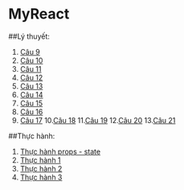 # MyReact
##Lý thuyết:
1. [Câu 9](https://codepen.io/truejustice3105/pen/BaVzRRX)
2. [Câu 10](https://codepen.io/truejustice3105/pen/WNypNbq)
3. [Câu 11](https://codepen.io/truejustice3105/pen/wvXJNoP)
4. [Câu 12](https://codepen.io/truejustice3105/pen/OJEpdwQ)
5. [Câu 13](https://codepen.io/truejustice3105/pen/poKeYRo)
6. [Câu 14](https://codepen.io/truejustice3105/pen/ZERKeQK)
7. [Câu 15](https://codepen.io/truejustice3105/pen/oNyWZdV)
8. [Câu 16](https://codepen.io/truejustice3105/pen/BaVmvmV)
9. [Câu 17](https://codepen.io/truejustice3105/pen/JjZOwzW)
10.[Câu 18](https://codepen.io/truejustice3105/pen/eYKxjRG)
11.[Câu 19](https://codepen.io/truejustice3105/pen/LYrapYQ)
12.[Câu 20](https://codepen.io/truejustice3105/pen/poKYjvg)
13.[Câu 21](https://codepen.io/truejustice3105/pen/dyKrYPK)

##Thực hành:
1. [Thực hành props - state](https://codepen.io/truejustice3105/pen/GRGdabQ)
2. [Thực hành 1]()
3. [Thực hành 2]()
4. [Thực hành 3]()
